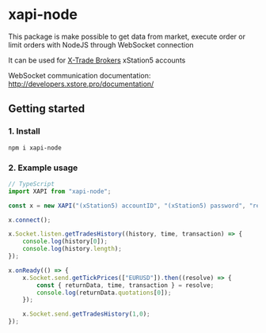 # xapi-node

This package is make possible to get data from market, execute order or limit orders with NodeJS through WebSocket connection

It can be used for [X-Trade Brokers](https://www.xtb.com/en) xStation5 accounts

WebSocket communication documentation: http://developers.xstore.pro/documentation/

## Getting started

### 1. Install 

```
npm i xapi-node
```

### 2. Example usage
```ts
// TypeScript
import XAPI from "xapi-node";

const x = new XAPI("(xStation5) accountID", "(xStation5) password", "real");

x.connect();

x.Socket.listen.getTradesHistory((history, time, transaction) => {
	console.log(history[0]);
	console.log(history.length);
});

x.onReady(() => {
	x.Socket.send.getTickPrices(["EURUSD"]).then((resolve) => {
		const { returnData, time, transaction } = resolve;
		console.log(returnData.quotations[0]);
	});

	x.Socket.send.getTradesHistory(1,0);
});
```
